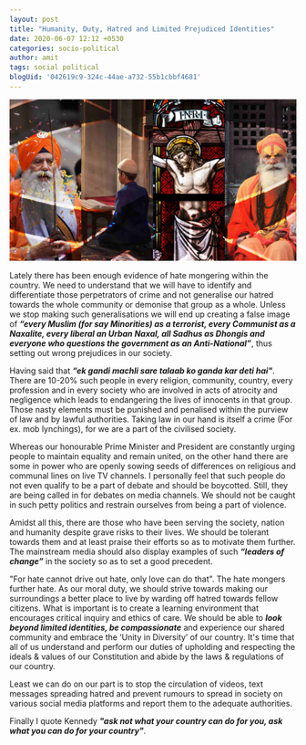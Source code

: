 ```yaml
---
layout: post
title: "Humanity, Duty, Hatred and Limited Prejudiced Identities"
date: 2020-06-07 12:12 +0530
categories: socio-political
author: amit
tags: social political
blogUid: '042619c9-324c-44ae-a732-55b1cbbf4681'
---
```

![Religions Entangled by Humanity](/assets/images/religions.jpg)

Lately there has been enough evidence of hate mongering within the country. We need to understand that we will have to identify and differentiate those perpetrators of crime and not generalise our hatred towards the whole community or demonise that group as a whole. Unless we stop making such generalisations we will end up creating a false image of ***“every Muslim (for say Minorities) as a terrorist, every Communist as a Naxalite, every liberal an Urban Naxal, all Sadhus as Dhongis and everyone who questions the government as an Anti-National”***, thus setting out wrong prejudices in our society. 

Having said that ***“ek gandi machli sare talaab ko ganda kar deti hai"***. There are 10-20% such people in every religion, community, country, every profession and in every society who are involved in acts of atrocity and negligence which leads to endangering the lives of innocents in that group. Those nasty elements must be punished and penalised within the purview of law and by lawful authorities. Taking law in our hand is itself a crime (For ex. mob lynchings), for we are a part of the civilised society. 

Whereas our honourable Prime Minister and President are constantly urging people to maintain equality and remain united, on the other hand there are some in power who are openly sowing seeds of differences on religious and communal lines on live TV channels. I personally feel that such people do not even qualify to be a part of debate and should be boycotted. Still, they are being called in for debates on media channels. We should not be caught in such petty politics and restrain ourselves from being a part of violence. 

Amidst all this, there are those who have been serving the society, nation and humanity despite grave risks to their lives. We should be tolerant towards them and at least praise their efforts so as to motivate them further. The mainstream media should also display examples of such ***“leaders of change”*** in the society so as to set a good precedent. 

"For hate cannot drive out hate, only love can do that". The hate mongers further hate. As our moral duty, we should strive towards making our surroundings a better place to live by warding off hatred towards fellow citizens. What is important is to create a learning environment that encourages critical inquiry and ethics of care. We should be able to ***look beyond limited identities, be compassionate*** and experience our shared community and embrace the ‘Unity in Diversity’ of our country. It's time that all of us understand and perform our duties of upholding and respecting the ideals & values of our Constitution and abide by the laws & regulations of our country. 

Least we can do on our part is to stop the circulation of videos, text messages spreading hatred and prevent rumours to spread in society on various social media platforms and report them to the adequate authorities. 

Finally I quote Kennedy ***"ask not what your country can do for you, ask what you can do for your country"***.



